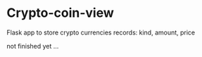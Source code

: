 # Crypto-coin-view

Flask app to store crypto currencies records: kind, amount, price

not finished yet ...
